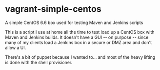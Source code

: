 # vagrant-simple-centos
A simple CentOS 6.6 box used for testing Maven and Jenkins scripts

This is a script I use at home all the time to test load up a CentOS box with Maven and Jenkins builds. It doesn't have a GUI -- on purpose -- since many of my clients load a Jenkins box in a secure or DMZ area and don't allow a UI.

There's a bit of puppet because I wanted to... and most of the heavy lifting is done with the shell provisioner.
